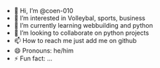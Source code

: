- 👋 Hi, I’m @coen-010
- 👀 I’m interested in Volleybal, sports, business
- 🌱 I’m currently learning webbuilding and python
- 💞️ I’m looking to collaborate on python projects
- 📫 How to reach me just add me on github
- 😄 Pronouns: he/him
- ⚡ Fun fact: ...

<!---
coen-010/coen-010 is a ✨ special ✨ repository because its `README.md` (this file) appears on your GitHub profile.
You can click the Preview link to take a look at your changes.
--->
